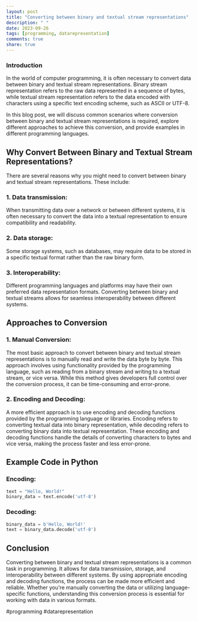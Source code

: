 ```yaml
---
layout: post
title: "Converting between binary and textual stream representations"
description: " "
date: 2023-09-26
tags: [programming, datarepresentation]
comments: true
share: true
---
```


### Introduction
In the world of computer programming, it is often necessary to convert data between binary and textual stream representations. Binary stream representation refers to the raw data represented in a sequence of bytes, while textual stream representation refers to the data encoded with characters using a specific text encoding scheme, such as ASCII or UTF-8.

In this blog post, we will discuss common scenarios where conversion between binary and textual stream representations is required, explore different approaches to achieve this conversion, and provide examples in different programming languages.

## Why Convert Between Binary and Textual Stream Representations?
There are several reasons why you might need to convert between binary and textual stream representations. These include:

### 1. Data transmission:
When transmitting data over a network or between different systems, it is often necessary to convert the data into a textual representation to ensure compatibility and readability.

### 2. Data storage:
Some storage systems, such as databases, may require data to be stored in a specific textual format rather than the raw binary form.

### 3. Interoperability:
Different programming languages and platforms may have their own preferred data representation formats. Converting between binary and textual streams allows for seamless interoperability between different systems.

## Approaches to Conversion

### 1. Manual Conversion:
The most basic approach to convert between binary and textual stream representations is to manually read and write the data byte by byte. This approach involves using functionality provided by the programming language, such as reading from a binary stream and writing to a textual stream, or vice versa. While this method gives developers full control over the conversion process, it can be time-consuming and error-prone.

### 2. Encoding and Decoding:
A more efficient approach is to use encoding and decoding functions provided by the programming language or libraries. Encoding refers to converting textual data into binary representation, while decoding refers to converting binary data into textual representation. These encoding and decoding functions handle the details of converting characters to bytes and vice versa, making the process faster and less error-prone.

## Example Code in Python

### Encoding:
```python
text = "Hello, World!"
binary_data = text.encode('utf-8')
```

### Decoding:
```python
binary_data = b'Hello, World!'
text = binary_data.decode('utf-8')
```

## Conclusion
Converting between binary and textual stream representations is a common task in programming. It allows for data transmission, storage, and interoperability between different systems. By using appropriate encoding and decoding functions, the process can be made more efficient and reliable. Whether you're manually converting the data or utilizing language-specific functions, understanding this conversion process is essential for working with data in various formats.

#programming #datarepresentation